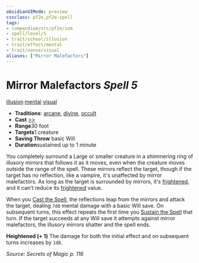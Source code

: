 ```yaml
---
obsidianUIMode: preview
cssclass: pf2e,pf2e-spell
tags:
- compendium/src/pf2e/som
- spell/level/5
- trait/school/illusion
- trait/effect/mental
- trait/sense/visual
aliases: ["Mirror Malefactors"]
---
```

# Mirror Malefactors *Spell 5*   
[illusion](illusion.md)  [mental](mental.md)  [visual](visual.md)  

- **Traditions**: [arcane](arcane.md), [divine](divine.md), [occult](occult.md)
- **Cast** [>>](chapter-9-playing-the-game.md#Actions "Two-Action") 
- **Range**30 foot
- **Targets**1 creature
- **Saving Throw**  basic Will
- **Duration**sustained up to 1 minute

You completely surround a Large or smaller creature in a shimmering ring of illusory mirrors that follows it as it moves, even when the creature moves outside the range of the spell. These mirrors reflect the target, though if the target has no reflection, like a vampire, it's unaffected by mirror malefactors. As long as the target is surrounded by mirrors, it's [frightened](conditions.md#Frightened), and it can't reduce its [frightened](conditions.md#Frightened) value.

When you [Cast the Spell](cast-a-spell.md), the reflections leap from the mirrors and attack the target, dealing `7d8` mental damage with a basic Will save. On subsequent turns, this effect repeats the first time you [Sustain the Spell](sustain-a-spell.md) that turn. If the target succeeds at any Will save it attempts against mirror malefactors, the illusory mirrors shatter and the spell ends.

**Heightened (+ 1)** The damage for both the initial effect and on subsequent turns increases by `1d8`.

*Source: Secrets of Magic p. 116*